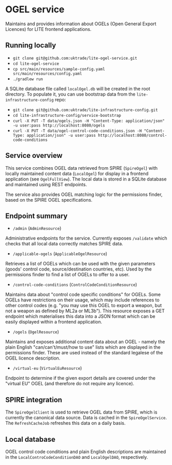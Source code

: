 # OGEL service

Maintains and provides information about OGELs (Open General Export Licences) for LITE frontend applications.

## Running locally

* `git clone git@github.com:uktrade/lite-ogel-service.git`
* `cd lite-ogel-service` 
* `cp src/main/resources/sample-config.yaml src/main/resources/config.yaml`
* `./gradlew run`

A SQLite database file called `localOgel.db` will be created in the root directory. To populate it, you can use bootstrap
data from the `lite-infrastructure-config` repo:

* `git clone git@github.com:uktrade/lite-infrastructure-config.git`
* `cd lite-infrastructure-config/service-bootstrap`
* `curl -X PUT -T data/ogels.json -H "Content-Type: application/json" -u user:pass http://localhost:8080/ogels`
* `curl -X PUT -T data/ogel-control-code-conditions.json -H "Content-Type: application/json" -u user:pass http://localhost:8080/control-code-conditions`

## Service overview

This service combines OGEL data retrieved from SPIRE (`SpireOgel`) with locally maintained content data (`LocalOgel`) 
for display in a frontend application (see `OgelFullView`). The local data is stored in a SQLite database and maintained
using REST endpoints.
 
The service also provides OGEL matching logic for the permissions finder, based on the SPIRE OGEL specifications.

## Endpoint summary

* `/admin` (`AdminResource`)

Administrative endpoints for the service. Currently exposes `/validate` which checks that all local data correctly matches
SPIRE data.

* `/applicable-ogels` (`ApplicableOgelResource`)

Retrieves a list of OGELs which can be used with the given parameters (goods' control code, source/destination countries, etc).
Used by the permissions finder to find a list of OGELs to offer to a user.

* `/control-code-conditions` (`ControlCodeConditionResource`)

Maintains data about "control code specific conditions" for OGELs. Some OGELs have restrictions on their usage, which may
include references to other control codes (e.g. "you may use this OGEL to export a weapon, but not a weapon as defined by ML2a or ML3b").
This resource exposes a GET endpoint which materialises this data into a JSON format which can be easily displayed within a frontend
application.

* `/ogels` (`OgelResource`)

Maintains and exposes additional content data about an OGEL - namely the plain English "can/can't/must/how to use" lists 
which are displayed in the permissions finder. These are used instead of the standard legalese of the OGEL licence description.

* `/virtual-eu` (`VirtualEuResource`)

Endpoint to determine if the given export details are covered under the "virtual EU" OGEL (and therefore do not require any licence).

## SPIRE integration

The `SpireOgelClient` is used to retrieve OGEL data from SPIRE, which is currently the canonical data source. Data is cached
in the `SpireOgelService`. The `RefreshCacheJob` refreshes this data on a daily basis.

## Local database

OGEL control code conditions and plain English descriptions are maintained in the `LocalControCodeConditionDAO` and
`LocalOgelDAO`, respectively.


